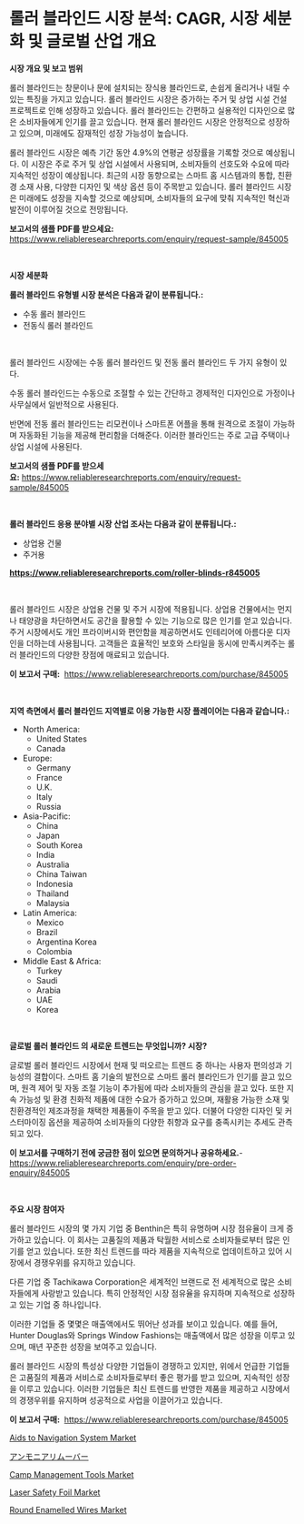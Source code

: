 <p><h1>롤러 블라인드 시장 분석: CAGR, 시장 세분화 및 글로벌 산업 개요</h1></p><p><strong>시장 개요 및 보고 범위</strong></p>
<p><p>롤러 블라인드는 창문이나 문에 설치되는 장식용 블라인드로, 손쉽게 올리거나 내릴 수 있는 특징을 가지고 있습니다. 롤러 블라인드 시장은 증가하는 주거 및 상업 시설 건설 프로젝트로 인해 성장하고 있습니다. 롤러 블라인드는 간편하고 실용적인 디자인으로 많은 소비자들에게 인기를 끌고 있습니다. 현재 롤러 블라인드 시장은 안정적으로 성장하고 있으며, 미래에도 잠재적인 성장 가능성이 높습니다.</p><p>롤러 블라인드 시장은 예측 기간 동안 4.9%의 연평균 성장률을 기록할 것으로 예상됩니다. 이 시장은 주로 주거 및 상업 시설에서 사용되며, 소비자들의 선호도와 수요에 따라 지속적인 성장이 예상됩니다. 최근의 시장 동향으로는 스마트 홈 시스템과의 통합, 친환경 소재 사용, 다양한 디자인 및 색상 옵션 등이 주목받고 있습니다. 롤러 블라인드 시장은 미래에도 성장을 지속할 것으로 예상되며, 소비자들의 요구에 맞춰 지속적인 혁신과 발전이 이루어질 것으로 전망됩니다.</p></p>
<p><strong>보고서의 샘플 PDF를 받으세요:</strong> <a href="https://www.reliableresearchreports.com/enquiry/request-sample/845005">https://www.reliableresearchreports.com/enquiry/request-sample/845005</a></p>
<p>&nbsp;</p>
<p><strong>시장 세분화</strong></p>
<p><strong>롤러 블라인드 유형별 시장 분석은 다음과 같이 분류됩니다.:</strong></p>
<p><ul><li>수동 롤러 블라인드</li><li>전동식 롤러 블라인드</li></ul></p>
<p>&nbsp;</p>
<p><p>롤러 블라인드 시장에는 수동 롤러 블라인드 및 전동 롤러 블라인드 두 가지 유형이 있다. </p><p>수동 롤러 블라인드는 수동으로 조절할 수 있는 간단하고 경제적인 디자인으로 가정이나 사무실에서 일반적으로 사용된다. </p><p>반면에 전동 롤러 블라인드는 리모컨이나 스마트폰 어플을 통해 원격으로 조절이 가능하며 자동화된 기능을 제공해 편리함을 더해준다. 이러한 블라인드는 주로 고급 주택이나 상업 시설에 사용된다.</p></p>
<p><strong>보고서의 샘플 PDF를 받으세요:</strong>&nbsp;<a href="https://www.reliableresearchreports.com/enquiry/request-sample/845005">https://www.reliableresearchreports.com/enquiry/request-sample/845005</a></p>
<p>&nbsp;</p>
<p><strong> 롤러 블라인드 응용 분야별 시장 산업 조사는 다음과 같이 분류됩니다.:</strong></p>
<p><ul><li>상업용 건물</li><li>주거용</li></ul></p>
<p><strong><a href="https://www.reliableresearchreports.com/roller-blinds-r845005">https://www.reliableresearchreports.com/roller-blinds-r845005</a></strong></p>
<p>&nbsp;</p>
<p><p>롤러 블라인드 시장은 상업용 건물 및 주거 시장에 적용됩니다. 상업용 건물에서는 먼지나 태양광을 차단하면서도 공간을 활용할 수 있는 기능으로 많은 인기를 얻고 있습니다. 주거 시장에서도 개인 프라이버시와 편안함을 제공하면서도 인테리어에 아름다운 디자인을 더하는데 사용됩니다. 고객들은 효율적인 보호와 스타일을 동시에 만족시켜주는 롤러 블라인드의 다양한 장점에 매료되고 있습니다.</p></p>
<p><strong>이 보고서 구매:</strong>&nbsp; <a href="https://www.reliableresearchreports.com/purchase/845005">https://www.reliableresearchreports.com/purchase/845005</a></p>
<p>&nbsp;</p>
<p><strong>지역 측면에서 롤러 블라인드 지역별로 이용 가능한 시장 플레이어는 다음과 같습니다.:</strong></p>
<p><ul>
    <li>
        North America:
        <ul>
            <li>United States</li>
            <li>Canada</li>
        </ul>
    </li>
    <li>
        Europe:
        <ul>
            <li>Germany</li>
            <li>France</li>
            <li>U.K.</li>
            <li>Italy</li>
            <li>Russia</li>
        </ul>
    </li>
    <li>
        Asia-Pacific:
        <ul>
            <li>China</li>
            <li>Japan</li>
            <li>South Korea</li>
            <li>India</li>
            <li>Australia</li>
            <li>China Taiwan</li>
            <li>Indonesia</li>
            <li>Thailand</li>
            <li>Malaysia</li>
        </ul>
    </li>
    <li>
        Latin America:
        <ul>
            <li>Mexico</li>
            <li>Brazil</li>
            <li>Argentina Korea</li>
            <li>Colombia</li>
        </ul>
    </li>
    <li>
        Middle East & Africa:
        <ul>
            <li>Turkey</li>
            <li>Saudi</li>
            <li>Arabia</li>
            <li>UAE</li>
            <li>Korea</li>
        </ul>
    </li>
    </ul></p>
<p>&nbsp;</p>
<p><strong>글로벌 롤러 블라인드 의 새로운 트렌드는 무엇입니까? 시장?</strong></p>
<p><p>글로벌 롤러 블라인드 시장에서 현재 및 떠오르는 트렌드 중 하나는 사용자 편의성과 기능성의 결합이다. 스마트 홈 기술의 발전으로 스마트 롤러 블라인드가 인기를 끌고 있으며, 원격 제어 및 자동 조절 기능이 추가됨에 따라 소비자들의 관심을 끌고 있다. 또한 지속 가능성 및 환경 친화적 제품에 대한 수요가 증가하고 있으며, 재활용 가능한 소재 및 친환경적인 제조과정을 채택한 제품들이 주목을 받고 있다. 더불어 다양한 디자인 및 커스터마이징 옵션을 제공하여 소비자들의 다양한 취향과 요구를 충족시키는 추세도 관측되고 있다.</p></p>
<p><strong>이 보고서를 구매하기 전에 궁금한 점이 있으면 문의하거나 공유하세요.</strong>- <a href="https://www.reliableresearchreports.com/enquiry/pre-order-enquiry/845005">https://www.reliableresearchreports.com/enquiry/pre-order-enquiry/845005</a></p>
<p>&nbsp;</p>
<p><strong>주요 시장 참여자</strong></p>
<p><p>롤러 블라인드 시장의 몇 가지 기업 중 Benthin은 특히 유명하며 시장 점유율이 크게 증가하고 있습니다. 이 회사는 고품질의 제품과 탁월한 서비스로 소비자들로부터 많은 인기를 얻고 있습니다. 또한 최신 트렌드를 따라 제품을 지속적으로 업데이트하고 있어 시장에서 경쟁우위를 유지하고 있습니다.</p><p>다른 기업 중 Tachikawa Corporation은 세계적인 브랜드로 전 세계적으로 많은 소비자들에게 사랑받고 있습니다. 특히 안정적인 시장 점유율을 유지하며 지속적으로 성장하고 있는 기업 중 하나입니다.</p><p>이러한 기업들 중 몇몇은 매출액에서도 뛰어난 성과를 보이고 있습니다. 예를 들어, Hunter Douglas와 Springs Window Fashions는 매출액에서 많은 성장을 이루고 있으며, 매년 꾸준한 성장을 보여주고 있습니다.</p><p>롤러 블라인드 시장의 특성상 다양한 기업들이 경쟁하고 있지만, 위에서 언급한 기업들은 고품질의 제품과 서비스로 소비자들로부터 좋은 평가를 받고 있으며, 지속적인 성장을 이루고 있습니다. 이러한 기업들은 최신 트렌드를 반영한 제품을 제공하고 시장에서의 경쟁우위를 유지하며 성공적으로 사업을 이끌어가고 있습니다.</p></p>
<p><strong>이 보고서 구매:</strong>&nbsp;&nbsp;<a href="https://www.reliableresearchreports.com/purchase/845005">https://www.reliableresearchreports.com/purchase/845005</a></p>
<p><p><a href="https://www.linkedin.com/pulse/aids-navigation-systemnbspmarket-focuses-market-share-size-c5vee">Aids to Navigation System Market</a></p><p><a href="https://medium.com/@jacksonwiza1924/%E3%82%A2%E3%83%B3%E3%83%A2%E3%83%8B%E3%82%A2%E9%99%A4%E5%8E%BB%E5%89%A4%E5%B8%82%E5%A0%B4%E8%A6%8F%E6%A8%A1%E3%81%AF-%E3%82%B0%E3%83%AD%E3%83%BC%E3%83%90%E3%83%AB%E7%94%A3%E6%A5%AD%E3%81%AB%E3%81%8A%E3%81%84%E3%81%A6%E6%9C%80%E3%82%82%E5%8A%B9%E6%9E%9C%E7%9A%84%E3%81%AA%E3%83%9E%E3%83%BC%E3%82%B1%E3%83%86%E3%82%A3%E3%83%B3%E3%82%B0%E3%83%81%E3%83%A3%E3%83%8D%E3%83%AB%E3%82%92%E6%98%8E%E3%82%89%E3%81%8B%E3%81%AB%E3%81%97%E3%81%BE%E3%81%99-eae069514df5">アンモニアリムーバー</a></p><p><a href="https://github.com/julyju69/Market-Research-Report-List-3/blob/main/camp-management-tools-market.md">Camp Management Tools Market</a></p><p><a href="https://issuu.com/reportprime-2/docs/laser-safety-foil-market-size-2030.pptx">Laser Safety Foil Market</a></p><p><a href="https://issuu.com/reportprime-2/docs/round-enamelled-wires-market-size-2030.pptx">Round Enamelled Wires Market</a></p></p>
